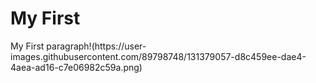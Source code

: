   <!DOCTYPE HTML>
<html>
<head>
<title>Page Title</title>
</head>
<body>
<h1>My First</h1>
<p>My First paragraph!(https://user-images.githubusercontent.com/89798748/131379057-d8c459ee-dae4-4aea-ad16-c7e06982c59a.png)</p>

</body>
</html>

